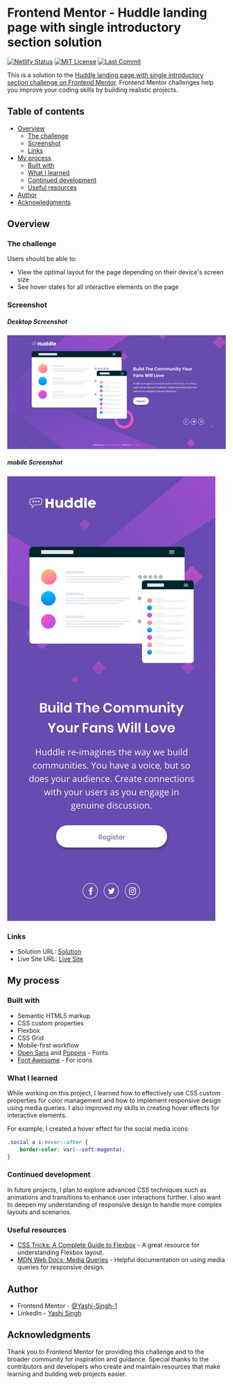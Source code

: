 # Frontend Mentor - Huddle landing page with single introductory section solution

[![Netlify Status](https://api.netlify.com/api/v1/badges/d79c78d8-ef3b-4ab4-af7e-bbb7b5e6d0db/deploy-status)](https://app.netlify.com/sites/huddle-landing-page-single-sections/deploys)
[![MIT License](https://img.shields.io/badge/License-MIT-yellow.svg)](https://opensource.org/licenses/MIT)
[![Last Commit](https://img.shields.io/github/last-commit/Yashi-Singh-9/Huddle-Landing-Page-With-a-Single-Introductory-Section)](https://github.com/Yashi-Singh-9/Huddle-Landing-Page-With-a-Single-Introductory-Section/commits/main)

This is a solution to the [Huddle landing page with single introductory section challenge on Frontend Mentor](https://www.frontendmentor.io/challenges/huddle-landing-page-with-a-single-introductory-section-B_2Wvxgi0). Frontend Mentor challenges help you improve your coding skills by building realistic projects.

## Table of contents

- [Overview](#overview)
  - [The challenge](#the-challenge)
  - [Screenshot](#screenshot)
  - [Links](#links)
- [My process](#my-process)
  - [Built with](#built-with)
  - [What I learned](#what-i-learned)
  - [Continued development](#continued-development)
  - [Useful resources](#useful-resources)
- [Author](#author)
- [Acknowledgments](#acknowledgments)

## Overview

### The challenge

Users should be able to:

- View the optimal layout for the page depending on their device's screen size
- See hover states for all interactive elements on the page

### Screenshot

##### Desktop Screenshot
![Desktop Screendshot](design/desktop-design.jpg)

##### mobile Screenshot
![Desktop Screendshot](design/mobile-design.jpg)

### Links

- Solution URL: [Solution](https://www.frontendmentor.io/solutions/huddle-landing-page-with-a-single-introductory-section-ztMPoNyve-)
- Live Site URL: [Live Site](https://huddle-landing-page-single-sections.netlify.app)

## My process

### Built with

- Semantic HTML5 markup
- CSS custom properties
- Flexbox
- CSS Grid
- Mobile-first workflow
- [Open Sans](https://fonts.google.com/specimen/Open+Sans) and [Poppins](https://fonts.google.com/specimen/Poppins) - Fonts
- [Font Awesome](https://fontawesome.com/) - For icons

### What I learned

While working on this project, I learned how to effectively use CSS custom properties for color management and how to implement responsive design using media queries. I also improved my skills in creating hover effects for interactive elements.

For example, I created a hover effect for the social media icons:

```css
.social a i:hover::after {
    border-color: var(--soft-magenta);
}
```

### Continued development

In future projects, I plan to explore advanced CSS techniques such as animations and transitions to enhance user interactions further. I also want to deepen my understanding of responsive design to handle more complex layouts and scenarios.

### Useful resources

- [CSS Tricks: A Complete Guide to Flexbox](https://css-tricks.com/snippets/css/a-guide-to-flexbox/) - A great resource for understanding Flexbox layout.
- [MDN Web Docs: Media Queries](https://developer.mozilla.org/en-US/docs/Web/CSS/Media_Queries/Using_media_queries) - Helpful documentation on using media queries for responsive design.

## Author

- Frontend Mentor - [@Yashi-Singh-1](https://www.frontendmentor.io/profile/Yashi-Singh-1)
- LinkedIn - [Yashi Singh](https://www.linkedin.com/in/yashi-singh-b4143a246)

## Acknowledgments

Thank you to Frontend Mentor for providing this challenge and to the broader community for inspiration and guidance. Special thanks to the contributors and developers who create and maintain resources that make learning and building web projects easier.
